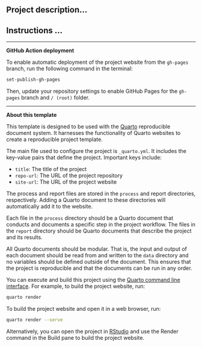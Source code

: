 ## Project description...


## Instructions ...


---------

**GitHub Action deployment**

To enable automatic deployment of the project website from the `gh-pages` branch, run the following command in the terminal:

```bash
set-publish-gh-pages
```

Then, update your repository settings to enable GitHub Pages for the `gh-pages` branch and `/ (root)` folder.

---------

**About this template**

This template is designed to be used with the [Quarto](https://quarto.org) reproducible document system. It harnesses the functionality of Quarto websites to create a reproducible project template. 

The main file used to configure the project is `_quarto.yml`. It includes the key-value pairs that define the project. Important keys include:

- `title`: The title of the project
- `repo-url`: The URL of the project repository
- `site-url`: The URL of the project website

The process and report files are stored in the `process` and report directories, respectively. Adding a Quarto document to these directories will automatically add it to the website.

Each file in the `process` directory should be a Quarto document that conducts and documents a specific step in the project workflow. The files in the `report` directory should be Quarto documents that describe the project and its results.

All Quarto documents should be modular. That is, the input and output of each document should be read from and written to the `data` directory and no variables should be defined outside of the document. This ensures that the project is reproducible and that the documents can be run in any order.

You can execute and build this project using the [Quarto command line interface](https://quarto.org/docs/cmd.html). For example, to build the project website, run:

```bash
quarto render
```

To build the project website and open it in a web browser, run:

```bash
quarto render --serve
```

Alternatively, you can open the project in [RStudio](https://rstudio.com) and use the Render command in the Build pane to build the project website.
